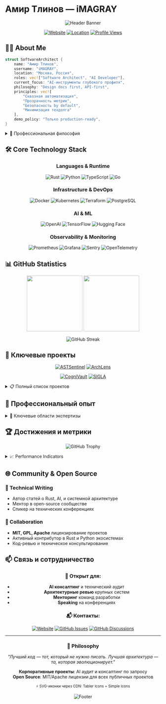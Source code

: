 # Амир Тлинов — iMAGRAY

<div align="center">

![Header Banner](https://capsule-render.vercel.app/api?type=waving&color=gradient&customColorList=6,11,17&height=300&section=header&text=Амир%20Тлинов&fontSize=50&animation=fadeIn&fontAlignY=38&desc=Software%20Architect%20%26%20AI%20Developer&descAlignY=55&descSize=20)

[![Website](https://img.shields.io/badge/Website-imagray.dev-blue?style=for-the-badge&logo=google-chrome&logoColor=white)](https://imagray.dev)
[![Location](https://img.shields.io/badge/Location-Москва,%20Россия-red?style=for-the-badge&logo=google-maps&logoColor=white)](#)
[![Profile Views](https://komarev.com/ghpvc/?username=iMAGRAY&style=for-the-badge&color=brightgreen)](https://github.com/iMAGRAY)

</div>

## 👨‍💻 About Me

```rust
struct SoftwareArchitect {
    name: "Амир Тлинов",
    username: "iMAGRAY",
    location: "Москва, Россия",
    roles: vec!["Software Architect", "AI Developer"],
    current_focus: "AI-инструменты глубокого профиля",
    philosophy: "Design docs first, API-first",
    principles: vec![
        "Сквозная автоматизация",
        "Прозрачность метрик",
        "Безопасность by default",
        "Минимизация техдолга"
    ],
    demo_policy: "Только production-ready",
}
```

<details>
<summary>🎯 Профессиональная философия</summary>

### 🏗️ Архитектура и разработка
- **Design docs first, API-first** — документация опережает код
- **Zero-downtime deployments** с feature flags
- **Observability** как основа: метрики, трейсинг, SLA/SLO

### 🔒 Безопасность
- **Принцип минимальных привилегий**
- **Контроль секретов** и идемпотентные операции
- **Security by default** во всех компонентах

### 📊 Качество и прозрачность
- **Performance gates** в CI/CD
- **p95/p99 метрики** всегда под контролем
- **Автоматический контроль качества**

</details>

## 🛠️ Core Technology Stack

<div align="center">

### Languages & Runtime
![Rust](https://img.shields.io/badge/Rust-000000?style=for-the-badge&logo=rust&logoColor=white)
![Python](https://img.shields.io/badge/Python-3776AB?style=for-the-badge&logo=python&logoColor=white)
![TypeScript](https://img.shields.io/badge/TypeScript-007ACC?style=for-the-badge&logo=typescript&logoColor=white)
![Go](https://img.shields.io/badge/Go-00ADD8?style=for-the-badge&logo=go&logoColor=white)

### Infrastructure & DevOps
![Docker](https://img.shields.io/badge/Docker-2496ED?style=for-the-badge&logo=docker&logoColor=white)
![Kubernetes](https://img.shields.io/badge/Kubernetes-326CE5?style=for-the-badge&logo=kubernetes&logoColor=white)
![Terraform](https://img.shields.io/badge/Terraform-7B42BC?style=for-the-badge&logo=terraform&logoColor=white)
![PostgreSQL](https://img.shields.io/badge/PostgreSQL-316192?style=for-the-badge&logo=postgresql&logoColor=white)

### AI & ML
![OpenAI](https://img.shields.io/badge/OpenAI-412991?style=for-the-badge&logo=openai&logoColor=white)
![TensorFlow](https://img.shields.io/badge/TensorFlow-FF6F00?style=for-the-badge&logo=tensorflow&logoColor=white)
![Hugging Face](https://img.shields.io/badge/Hugging%20Face-FFD21E?style=for-the-badge&logo=huggingface&logoColor=black)

### Observability & Monitoring
![Prometheus](https://img.shields.io/badge/Prometheus-E6522C?style=for-the-badge&logo=prometheus&logoColor=white)
![Grafana](https://img.shields.io/badge/Grafana-F46800?style=for-the-badge&logo=grafana&logoColor=white)
![Sentry](https://img.shields.io/badge/Sentry-362D59?style=for-the-badge&logo=sentry&logoColor=white)
![OpenTelemetry](https://img.shields.io/badge/OpenTelemetry-000000?style=for-the-badge&logo=opentelemetry&logoColor=white)

</div>

## 📊 GitHub Statistics

<div align="center">

<img height="180em" src="https://github-readme-stats.vercel.app/api?username=iMAGRAY&show_icons=true&theme=tokyonight&include_all_commits=true&count_private=true"/>
<img height="180em" src="https://github-readme-stats.vercel.app/api/top-langs/?username=iMAGRAY&layout=compact&langs_count=8&theme=tokyonight"/>

</div>

<div align="center">

![GitHub Streak](https://streak-stats.demolab.com/?user=iMAGRAY&theme=tokyonight)

</div>

## 🚀 Ключевые проекты

<div align="center">

[![ASTSentinel](https://github-readme-stats.vercel.app/api/pin/?username=iMAGRAY&repo=ASTSentinel&theme=tokyonight)](https://github.com/iMAGRAY/ASTSentinel)
[![ArchLens](https://github-readme-stats.vercel.app/api/pin/?username=iMAGRAY&repo=ArchLens&theme=tokyonight)](https://github.com/iMAGRAY/ArchLens)

[![CogniVault](https://github-readme-stats.vercel.app/api/pin/?username=iMAGRAY&repo=CogniVault&theme=tokyonight)](https://github.com/iMAGRAY/CogniVault)
[![SIGLA](https://github-readme-stats.vercel.app/api/pin/?username=iMAGRAY&repo=SIGLA&theme=tokyonight)](https://github.com/iMAGRAY/SIGLA)

</div>

<details>
<summary>📋 Полный список проектов</summary>

| Проект | Описание | Стек | Статус |
|--------|----------|------|--------|
| **ASTSentinel** | Автоматизированный аудит AST для AI-анализа кода | Rust, Python | 🚀 Active |
| **ArchLens** | Анализ архитектуры, мета-инструмент | TypeScript, Python | 🚀 Active |
| **PSQL_SSH_API_MCP** | MCP-сервер для удалённого управления | Python, Bash | 🚀 Active |
| **CogniVault** | Инфраструктура AI-памяти для semantic search | Rust | 🔬 Research |
| **SIGLA** | Массивные embedding AI-решения | Python | 🔬 Research |
| **TelegramVoice** | Multi-party Voice Rooms via Telegram MiniApp | WebRTC, TypeScript | 🚀 Active |

</details>

## 💼 Профессиональный опыт

<details>
<summary>🎯 Ключевые области экспертизы</summary>

### 🤖 AI & Machine Learning
- **Embedding и семантический поиск** в промышленных масштабах
- **LLM интеграция** и оптимизация производительности
- **AI-инструменты** для анализа кода и архитектуры

### 🏗️ Software Architecture
- **Microservices** и distributed systems
- **Event-driven architecture** и CQRS
- **API design** и versioning стратегии

### 🚀 DevOps & Infrastructure
- **Cloud-native** приложения (AWS, GCP, Azure)
- **CI/CD pipelines** с автоматизированным QA
- **Infrastructure as Code** (Terraform, Ansible)

### 📈 Business & Product
- **Коммерциализация open-source** проектов
- **Technical due diligence** для инвестиций
- **Scaling engineering teams** и процессов

</details>

## 🏆 Достижения и метрики

<div align="center">

![GitHub Trophy](https://github-profile-trophy.vercel.app/?username=iMAGRAY&theme=tokyonight&no-frame=true&no-bg=true&margin-w=4)

</div>

<details>
<summary>📈 Performance Indicators</summary>

- **Code Quality**: Автоматизированный AST-анализ во всех проектах
- **Security**: Zero known vulnerabilities в production системах
- **Performance**: p95 < 100ms для всех API endpoints
- **Reliability**: 99.9% uptime для критических сервисов
- **Team Impact**: Менторинг 15+ разработчиков

</details>

## 🌐 Community & Open Source

### 📝 Technical Writing
- Автор статей о Rust, AI, и системной архитектуре
- Ментор в open-source сообществе
- Спикер на технических конференциях

### 🤝 Collaboration
- **MIT, GPL, Apache** лицензирование проектов
- Активный контрибутор в Rust и Python экосистемах
- Код-ревью и техническое консультирование

## 📫 Связь и сотрудничество

<div align="center">

### 🚀 Открыт для:
- **AI консалтинг** и технический аудит
- **Архитектурные ревью** крупных систем
- **Менторинг** команд разработки
- **Speaking** на конференциях

### 📬 Контакты:
[![Website](https://img.shields.io/badge/Website-imagray.dev-blue?style=for-the-badge&logo=safari&logoColor=white)](https://imagray.dev)
[![GitHub Issues](https://img.shields.io/badge/GitHub-Issues-black?style=for-the-badge&logo=github&logoColor=white)](https://github.com/iMAGRAY/iMAGRAY/issues)
[![GitHub Discussions](https://img.shields.io/badge/GitHub-Discussions-black?style=for-the-badge&logo=github&logoColor=white)](https://github.com/iMAGRAY/iMAGRAY/discussions)

</div>

---

<div align="center">

### 💭 Philosophy

*"Лучший код — тот, который не нужно писать. Лучшая архитектура — та, которая эволюционирует."*

**Корпоративные проекты**: AI аудит и консалтинг по запросу  
**Open Source**: MIT/Apache лицензии для всех публичных проектов

<sub>⚡ SVG-иконки через CDN: Tabler Icons + Simple Icons</sub>

![Footer](https://capsule-render.vercel.app/api?type=waving&color=gradient&customColorList=6,11,17&height=100&section=footer)

</div>
